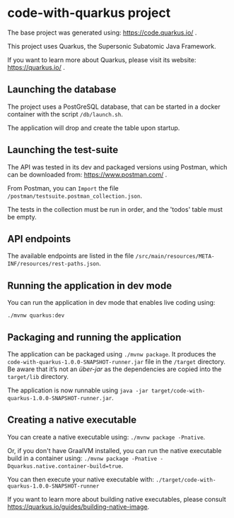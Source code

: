# code-with-quarkus project

The base project was generated using: https://code.quarkus.io/ .

This project uses Quarkus, the Supersonic Subatomic Java Framework.

If you want to learn more about Quarkus, please visit its website: https://quarkus.io/ .

## Launching the database

The project uses a PostGreSQL database, that can be started in a docker container with the script `/db/launch.sh`.

The application will drop and create the table upon startup.

## Launching the test-suite

The API was tested in its dev and packaged versions using Postman, which can be downloaded from: https://www.postman.com/ .

From Postman, you can `Import` the file `/postman/testsuite.postman_collection.json`.

The tests in the collection must be run in order, and the 'todos' table must be empty.

## API endpoints

The available endpoints are listed in the file `/src/main/resources/META-INF/resources/rest-paths.json`.

## Running the application in dev mode

You can run the application in dev mode that enables live coding using:
```
./mvnw quarkus:dev
```

## Packaging and running the application

The application can be packaged using `./mvnw package`.
It produces the `code-with-quarkus-1.0.0-SNAPSHOT-runner.jar` file in the `/target` directory.
Be aware that it’s not an _über-jar_ as the dependencies are copied into the `target/lib` directory.

The application is now runnable using `java -jar target/code-with-quarkus-1.0.0-SNAPSHOT-runner.jar`.

## Creating a native executable

You can create a native executable using: `./mvnw package -Pnative`.

Or, if you don't have GraalVM installed, you can run the native executable build in a container using: `./mvnw package -Pnative -Dquarkus.native.container-build=true`.

You can then execute your native executable with: `./target/code-with-quarkus-1.0.0-SNAPSHOT-runner`

If you want to learn more about building native executables, please consult https://quarkus.io/guides/building-native-image.
